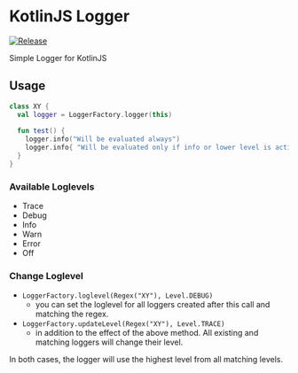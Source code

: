 # KotlinJS Logger

[ ![Release](https://api.bintray.com/packages/grisu118/kotlin/jslogger/images/download.svg) ](https://bintray.com/grisu118/kotlin/jslogger/_latestVersion)

Simple Logger for KotlinJS

## Usage

````kotlin
class XY {
  val logger = LoggerFactory.logger(this)
  
  fun test() {
    logger.info("Will be evaluated always")
    logger.info{ "Will be evaluated only if info or lower level is active" }
  }
}
````

### Available Loglevels
* Trace
* Debug
* Info
* Warn
* Error
* Off

### Change Loglevel

* `LoggerFactory.loglevel(Regex("XY"), Level.DEBUG)`
  * you can set the loglevel for all loggers created after this call and matching the regex. 
* `LoggerFactory.updateLevel(Regex("XY"), Level.TRACE)`
  * in addition to the effect of the above method. All existing and matching loggers will change their level.
  
In both cases, the logger will use the highest level from all matching levels.
